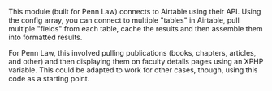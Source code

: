This module (built for Penn Law) connects to Airtable using their API. Using the config array, you can connect to multiple "tables" in Airtable, pull multiple "fields" from each table, cache the results and then assemble them into formatted results.

For Penn Law, this involved pulling publications (books, chapters, articles, and other) and then displaying them on faculty details pages using an XPHP variable. This could be adapted to work for other cases, though, using this code as a starting point.